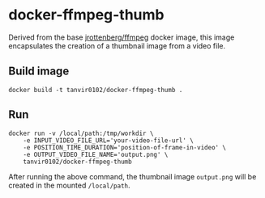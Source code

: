 # docker-ffmpeg-thumb
 Derived from the base [jrottenberg/ffmpeg](https://hub.docker.com/r/jrottenberg/ffmpeg/) docker image, this image encapsulates the creation of a thumbnail image from a video file.
 
 ## Build image
```
docker build -t tanvir0102/docker-ffmpeg-thumb .
```
 ## Run
```
docker run -v /local/path:/tmp/workdir \
    -e INPUT_VIDEO_FILE_URL='your-video-file-url' \
    -e POSITION_TIME_DURATION='position-of-frame-in-video' \
    -e OUTPUT_VIDEO_FILE_NAME='output.png' \
    tanvir0102/docker-ffmpeg-thumb
 ```
After running the above command, the thumbnail image `output.png` will be created in the mounted `/local/path`.
